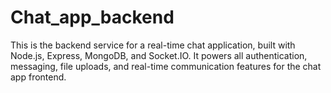 # Chat_app_backend
This is the backend service for a real-time chat application, built with Node.js, Express, MongoDB, and Socket.IO. It powers all authentication, messaging, file uploads, and real-time communication features for the chat app frontend.
